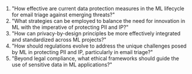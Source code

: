1. "How effective are current data protection measures in the ML lifecycle for email triage against emerging threats?"
2. "What strategies can be employed to balance the need for innovation in ML with the imperative of protecting PII and IP?"
3. "How can privacy-by-design principles be more effectively integrated and standardized across ML projects?"
4. "How should regulations evolve to address the unique challenges posed by ML in protecting PII and IP, particularly in email triage?"
5. "Beyond legal compliance, what ethical frameworks should guide the use of sensitive data in ML applications?"